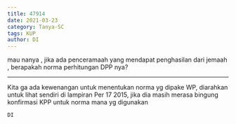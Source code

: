 ```yaml
---
title: 47914
date: 2021-03-23
category: Tanya-SC
tags: KUP
author: DI
---
```


mau nanya , jika ada penceramaah yang mendapat penghasilan dari jemaah , berapakah norma perhitungan DPP nya?

---

Kita ga ada kewenangan untuk menentukan norma yg dipake WP, diarahkan untuk lihat sendiri di lampiran Per 17 2015, jika dia masih merasa bingung konfirmasi KPP untuk norma mana yg digunakan

`DI`
